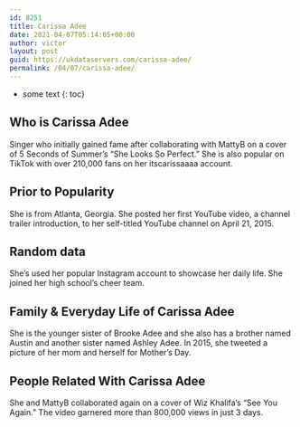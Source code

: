 ```yaml
---
id: 8251
title: Carissa Adee
date: 2021-04-07T05:14:05+00:00
author: victor
layout: post
guid: https://ukdataservers.com/carissa-adee/
permalink: /04/07/carissa-adee/
---
```


* some text
{: toc}


## Who is Carissa Adee



Singer who initially gained fame after collaborating with MattyB on a cover of 5 Seconds of Summer&#8217;s &#8220;She Looks So Perfect.&#8221; She is also popular on TikTok with over 210,000 fans on her itscarissaaaa account. 

                
                
                
## Prior to Popularity



She is from Atlanta, Georgia. She posted her first YouTube video, a channel trailer introduction, to her self-titled YouTube channel on April 21, 2015. 

                
                
                
## Random data



She&#8217;s used her popular Instagram account to showcase her daily life. She joined her high school&#8217;s cheer team. 

                
                
                
## Family & Everyday Life of Carissa Adee



She is the younger sister of Brooke Adee and she also has a brother named Austin and another sister named Ashley Adee. In 2015, she tweeted a picture of her mom and herself for Mother&#8217;s Day. 

                
                
                
## People Related With Carissa Adee



She and MattyB collaborated again on a cover of Wiz Khalifa&#8217;s &#8220;See You Again.&#8221; The video garnered more than 800,000 views in just 3 days. 

                
              
            
          
          
          